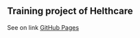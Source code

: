 ## Training project of Helthcare
See on link [GitHub Pages](https://Khoroshavin.github.io/Helthcare_train/)
